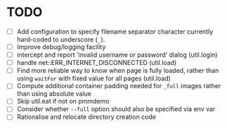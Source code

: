 # TODO

- [ ] Add configuration to specify filename separator character currently hard-coded to underscore (`_`).
- [ ] Improve debug/logging facility
- [ ] intercept and report 'invalid username or password' dialog (util.login)
- [ ] handle net::ERR_INTERNET_DISCONNECTED (util.load)
- [ ] Find more reliable way to know when page is fully loaded, rather than using `waitFor` with fixed value for all pages (util.load)
- [ ] Compute additional container padding needed for `_full` images rather than using absolute value
- [ ] Skip util.eat if not on pmmdemo
- [ ] Consider whether `--full` option should also be specified via env var
- [ ] Rationalise and relocate directory creation code
